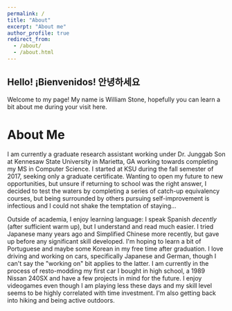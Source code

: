 ```yaml
---
permalink: /
title: "About"
excerpt: "About me"
author_profile: true
redirect_from: 
  - /about/
  - /about.html
---
```


Hello! ¡Bienvenidos! 안녕하세요
------
Welcome to my page! My name is William Stone, hopefully you can learn a bit about me during your visit here.

About Me
======
I am currently a graduate research assistant working under Dr. Junggab Son at Kennesaw State University in Marietta, GA working towards completing my MS in Computer Science. I started at KSU during the fall semester of 2017, seeking only a graduate certificate. Wanting to open my future to new opportunities, but unsure if returning to school was the right answer, I decided to test the waters by completing a series of catch-up equivalency courses, but being surrounded by others pursuing self-improvement is infectious and I could not shake the temptation of staying...

Outside of academia, I enjoy learning language: I speak Spanish _decently_ (after sufficient warm up), but I understand and read much easier. I tried Japanese many years ago and Simplified Chinese more recently, but gave up before any significant skill developed. I'm hoping to learn a bit of Portuguese and maybe some Korean in my free time after graduation. I love driving and working on cars, specifically Japanese and German, though I can't say the "working on" bit applies to the latter. I am currently in the process of resto-modding my first car I bought in high school, a 1989 Nissan 240SX and have a few projects in mind for the future. I enjoy videogames even though I am playing less these days and my skill level seems to be highly correlated with time investment. I'm also getting back into hiking and being active outdoors.

